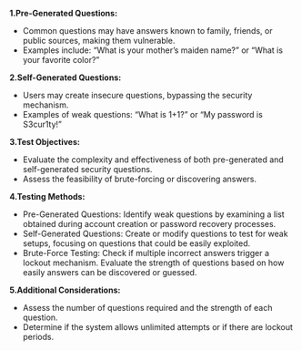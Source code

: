 **1.Pre-Generated Questions:**
- Common questions may have answers known to family, friends, or public sources, making them vulnerable.
- Examples include: “What is your mother’s maiden name?” or “What is your favorite color?”

**2.Self-Generated Questions:**

- Users may create insecure questions, bypassing the security mechanism.
- Examples of weak questions: “What is 1+1?” or “My password is S3cur1ty!”

**3.Test Objectives:**

- Evaluate the complexity and effectiveness of both pre-generated and self-generated security questions.
- Assess the feasibility of brute-forcing or discovering answers.

**4.Testing Methods:**

- Pre-Generated Questions: Identify weak questions by examining a list obtained during account creation or password recovery processes.
- Self-Generated Questions: Create or modify questions to test for weak setups, focusing on questions that could be easily exploited.
- Brute-Force Testing: Check if multiple incorrect answers trigger a lockout mechanism. Evaluate the strength of questions based on how easily answers can be discovered or guessed.

**5.Additional Considerations:**

- Assess the number of questions required and the strength of each question.
- Determine if the system allows unlimited attempts or if there are lockout periods.
